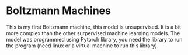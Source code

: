 # Boltzmann Machines
This is my first Boltzmann machine, this model is unsupervised. It is a bit more complex than the other surpervised machine learning models. 
The model was programmed using Pytorch library, you need the library to run the program (need linux or a virtual machine to run this library).

